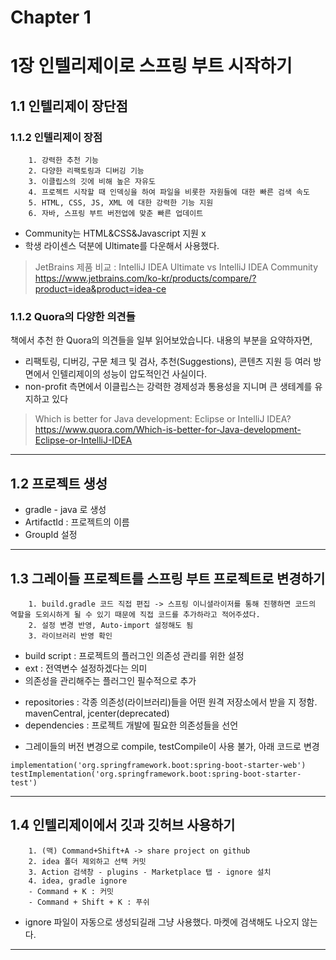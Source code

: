 Chapter 1
======================
# 1장 인텔리제이로 스프링 부트 시작하기
## 1.1 인텔리제이 장단점
### 1.1.2 인텔리제이 장점
        1. 강력한 추천 기능
        2. 다양한 리팩토링과 디버깅 기능
        3. 이클립스의 깃에 비해 높은 자유도
        4. 프로젝트 시작할 때 인덱싱을 하여 파일을 비롯한 자원들에 대한 빠른 검색 속도
        5. HTML, CSS, JS, XML 에 대한 강력한 기능 지원
        6. 자바, 스프링 부트 버전업에 맞춘 빠른 업데이트

- Community는 HTML&CSS&Javascript 지원 x
- 학생 라이센스 덕분에 Ultimate를 다운해서 사용했다.
>JetBrains 제품 비교 : IntelliJ IDEA Ultimate vs IntelliJ IDEA Community  
>https://www.jetbrains.com/ko-kr/products/compare/?product=idea&product=idea-ce

### 1.1.2 Quora의 다양한 의견들
책에서 추천 한 Quora의 의견들을 일부 읽어보았습니다. 내용의 부분을 요약하자면,
- 리팩토링, 디버깅, 구문 체크 및 검사, 추천(Suggestions), 콘텐츠 지원 등 여러 방면에서 인텔리제이의 성능이 압도적인건 사실이다.
- non-profit 측면에서 이클립스는 강력한 경제성과 통용성을 지니며 큰 생테계를 유지하고 있다 

>Which is better for Java development: Eclipse or IntelliJ IDEA?  
>https://www.quora.com/Which-is-better-for-Java-development-Eclipse-or-IntelliJ-IDEA
------------------------------
## 1.2 프로젝트 생성
- gradle - java 로 생성
- ArtifactId : 프로젝트의 이름
- GroupId 설정
------------------------------  
## 1.3 그레이들 프로젝트를 스프링 부트 프로젝트로 변경하기
        1. build.gradle 코드 직접 편집 -> 스프링 이니셜라이저를 통해 진행하면 코드의 역할을 도외시하게 될 수 있기 때문에 직접 코드를 추가하라고 적어주셨다.
        2. 설정 변경 반영, Auto-import 설정해도 됨
        3. 라이브러리 반영 확인

- build script : 프로젝트의 플러그인 의존성 관리를 위한 설정
- ext : 전역변수 설정하겠다는 의미
- 의존성을 관리해주는 플러그인 필수적으로 추가
+ repositories : 각종 의존성(라이브러리)들을 어떤 원격 저장소에서 받을 지 정함. mavenCentral, jcenter(deprecated)
+ dependencies : 프로젝트 개발에 필요한 의존성들을 선언  
* 그레이들의 버전 변경으로 compile, testCompile이 사용 불가, 아래 코드로 변경

<pre>
<code>implementation('org.springframework.boot:spring-boot-starter-web')
testImplementation('org.springframework.boot:spring-boot-starter-test')</code>
</pre>
  
------------------------------
## 1.4 인텔리제이에서 깃과 깃허브 사용하기
        1. (맥) Command+Shift+A -> share project on github
        2. idea 폴더 제외하고 선택 커밋
        3. Action 검색창 - plugins - Marketplace 탭 - ignore 설치
        4. idea, gradle ignore
        - Command + K : 커밋 
        - Command + Shift + K : 푸쉬
- ignore 파일이 자동으로 생성되길래 그냥 사용했다. 마켓에 검색해도 나오지 않는다.
------------------------------

